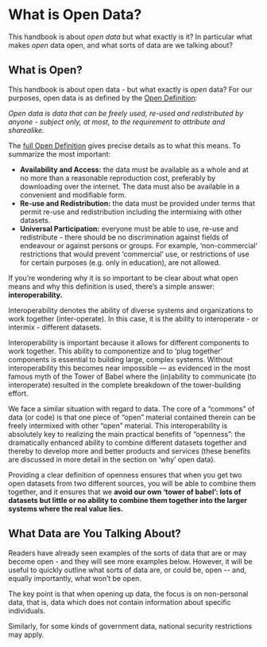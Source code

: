 What is Open Data?
==================

This handbook is about *open data* but what exactly is it? In particular
what makes *open* data open, and what sorts of data are we talking
about?

What is Open?
-------------

This handbook is about open data - but what exactly is *open* data? For
our purposes, open data is as defined by the [Open
Definition](http://opendefinition.org/):

*Open data is data that can be freely used, re-used and redistributed by
anyone - subject only, at most, to the requirement to attribute and
sharealike.*

The [full Open Definition](http://opendefinition.org/okd/) gives precise
details as to what this means. To summarize the most important:

-   **Availability and Access:** the data must be available as a whole
    and at no more than a reasonable reproduction cost, preferably by
    downloading over the internet. The data must also be available in a
    convenient and modifiable form.
-   **Re-use and Redistribution:** the data must be provided under terms
    that permit re-use and redistribution including the intermixing with
    other datasets.
-   **Universal Participation:** everyone must be able to use, re-use
    and redistribute - there should be no discrimination against fields
    of endeavour or against persons or groups. For example,
    ‘non-commercial’ restrictions that would prevent ‘commercial’ use,
    or restrictions of use for certain purposes (e.g. only in
    education), are not allowed.

If you’re wondering why it is so important to be clear about what open
means and why this definition is used, there’s a simple answer:
**interoperability.**

Interoperability denotes the ability of diverse systems and
organizations to work together (inter-operate). In this case, it is the
ability to interoperate - or intermix - different datasets.

Interoperability is important because it allows for different components
to work together. This ability to componentize and to ‘plug together’
components is essential to building large, complex systems. Without
interoperability this becomes near impossible — as evidenced in the most
famous myth of the Tower of Babel where the (in)ability to communicate
(to interoperate) resulted in the complete breakdown of the
tower-building effort.

We face a similar situation with regard to data. The core of a “commons”
of data (or code) is that one piece of “open” material contained therein
can be freely intermixed with other “open” material. This
interoperability is absolutely key to realizing the main practical
benefits of “openness”: the dramatically enhanced ability to combine
different datasets together and thereby to develop more and better
products and services (these benefits are discussed in more detail in
the section on ‘why’ open data).

Providing a clear definition of openness ensures that when you get two
open datasets from two different sources, you will be able to combine
them together, and it ensures that we **avoid our own ‘tower of babel’:
lots of datasets but little or no ability to combine them together into
the larger systems where the real value lies.**

What Data are You Talking About?
--------------------------------

Readers have already seen examples of the sorts of data that are or may
become open - and they will see more examples below. However, it will be
useful to quickly outline what sorts of data are, or could be, open --
and, equally importantly, what won’t be open.

The key point is that when opening up data, the focus is on non-personal
data, that is, data which does not contain information about specific
individuals.

Similarly, for some kinds of government data, national security
restrictions may apply.
